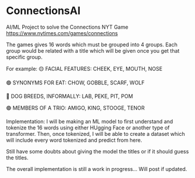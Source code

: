 # ConnectionsAI
AI/ML Project to solve the Connections NYT Game
https://www.nytimes.com/games/connections

The games gives 16 words which must be grouped into 4 groups.
Each group would be related with a title which will be given once you get
that specific group.

For example:
🟡 FACIAL FEATURES: CHEEK, EYE, MOUTH, NOSE

🟢 SYNONYMS FOR EAT: CHOW, GOBBLE, SCARF, WOLF

🔵 DOG BREEDS, INFORMALLY: LAB, PEKE, PIT, POM

🟣 MEMBERS OF A TRIO: AMIGO, KING, STOOGE, TENOR

Implementation:
I will be making an ML model to first understand and tokenize the 16 words using either HUgging Face or another type of transformer.
Then, once tokenized, I will be able to create a dataset which will include every word tokenized and predict from here.

Still have some doubts about giving the model the titles or if it should guess the titles.

The overall implementation is still a work in progress...
Will post if updated.
